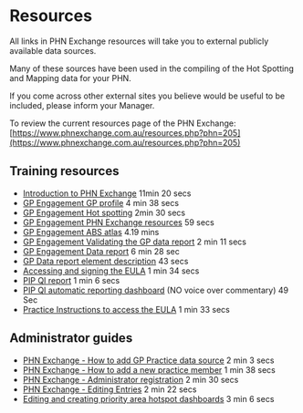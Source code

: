 # Resources

All links in PHN Exchange resources will take you to external publicly available data sources. 

Many of these sources have been used in the compiling of the Hot Spotting and Mapping data for your PHN.

If you come across other external sites you believe would be useful to be included, please inform your Manager. 

To review the current resources page of the PHN Exchange:  
[https://www.phnexchange.com.au/resources.php?phn=205](https://www.phnexchange.com.au/resources.php?phn=205)

## Training resources

- [Introduction to PHN Exchange](https://youtu.be/uHfd5ScNO2c) 11min 20 secs
- [GP Engagement GP profile](https://youtu.be/P8YCFshdRaY) 4 min 38 secs
- [GP Engagement Hot spotting](https://youtu.be/Cd9cfggO4zE) 2min 30 secs
- [GP Engagement PHN Exchange resources](https://youtu.be/RiHFNH5BCrk) 59 secs
- [GP Engagement ABS atlas](https://youtu.be/4W876ahZvow) 4.19 mins
- [GP Engagement Validating the GP data report](https://youtu.be/eWFtcGspuEY) 2 min 11 secs
- [GP Engagement Data report](https://youtu.be/5lHbL_q5YxE) 6 min 28 sec
- [GP Data report element description](https://youtu.be/w8F_8_Aefe0) 43 secs
- [Accessing and signing the EULA](https://youtu.be/WmfFKL_SBCA) 1 min 34 secs
- [PIP QI report](https://youtu.be/mFniG-cJ_CU) 1 min 6 secs
- [PIP QI automatic reporting dashboard](http://www.youtube.com/watch?v=Gd3cZy5-zP4)  (NO voice over commentary) 49 Sec
- [Practice Instructions to access the EULA](https://youtu.be/WmfFKL_SBCA) 1 min 33 secs

## Administrator guides

- [PHN Exchange - How to add GP Practice data source](https://youtu.be/SHcnHWvrezU) 2 min 3 secs
- [PHN Exchange - How to add a new practice member](https://youtu.be/_2HeF-qlGjQ) 1 min 38 secs
- [PHN Exchange - Administrator registration](https://youtu.be/_xRhbNjPxlQ) 2 min 30 secs
- [PHN Exchange - Editing Entries](https://youtu.be/MugzmQmnZUk) 2 min 22 secs
- [Editing and creating priority area hotspot dashboards](https://youtu.be/fl4_SMASs68) 3 min 6 secs
